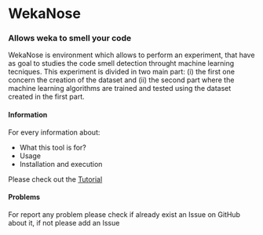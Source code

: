 # WekaNose #
### Allows weka to smell your code  ###

WekaNose is environment which allows to perform an experiment, that have as
goal to studies the code smell detection throught machine learning tecniques.
This experiment is divided in two main part: (i) the first one concern the
creation of the dataset and (ii) the second part where the machine learning
algorithms are trained and tested using the dataset created in the first part.

#### Information ####
For every information about:      
* What this tool is for?    
* Usage
* Installation and execution

Please check out the [Tutorial](https://github.com/UmbertoAzadi/WekaNose/blob/master/docs/WekaNoseTutorial.pdf)

#### Problems ####
For report any problem please check if already exist an Issue on GitHub about it, if not please add an Issue 


